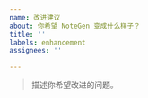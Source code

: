 ```yaml
---
name: 改进建议
about: 你希望 NoteGen 变成什么样子？
title: ''
labels: enhancement
assignees: ''

---
```


> 描述你希望改进的问题。
